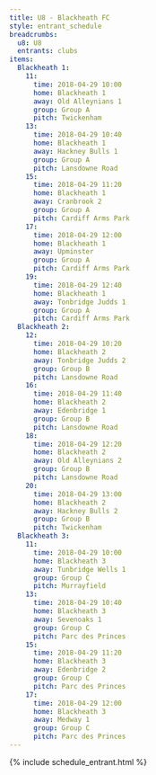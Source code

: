 ```yaml
---
title: U8 - Blackheath FC
style: entrant_schedule
breadcrumbs:
  u8: U8
  entrants: clubs
items:
  Blackheath 1:
    11:
      time: 2018-04-29 10:00
      home: Blackheath 1
      away: Old Alleynians 1
      group: Group A
      pitch: Twickenham
    13:
      time: 2018-04-29 10:40
      home: Blackheath 1
      away: Hackney Bulls 1
      group: Group A
      pitch: Lansdowne Road
    15:
      time: 2018-04-29 11:20
      home: Blackheath 1
      away: Cranbrook 2
      group: Group A
      pitch: Cardiff Arms Park
    17:
      time: 2018-04-29 12:00
      home: Blackheath 1
      away: Upminster
      group: Group A
      pitch: Cardiff Arms Park
    19:
      time: 2018-04-29 12:40
      home: Blackheath 1
      away: Tonbridge Judds 1
      group: Group A
      pitch: Cardiff Arms Park
  Blackheath 2:
    12:
      time: 2018-04-29 10:20
      home: Blackheath 2
      away: Tonbridge Judds 2
      group: Group B
      pitch: Lansdowne Road
    16:
      time: 2018-04-29 11:40
      home: Blackheath 2
      away: Edenbridge 1
      group: Group B
      pitch: Lansdowne Road
    18:
      time: 2018-04-29 12:20
      home: Blackheath 2
      away: Old Alleynians 2
      group: Group B
      pitch: Lansdowne Road
    20:
      time: 2018-04-29 13:00
      home: Blackheath 2
      away: Hackney Bulls 2
      group: Group B
      pitch: Twickenham
  Blackheath 3:
    11:
      time: 2018-04-29 10:00
      home: Blackheath 3
      away: Tunbridge Wells 1
      group: Group C
      pitch: Murrayfield
    13:
      time: 2018-04-29 10:40
      home: Blackheath 3
      away: Sevenoaks 1
      group: Group C
      pitch: Parc des Princes
    15:
      time: 2018-04-29 11:20
      home: Blackheath 3
      away: Edenbridge 2
      group: Group C
      pitch: Parc des Princes
    17:
      time: 2018-04-29 12:00
      home: Blackheath 3
      away: Medway 1
      group: Group C
      pitch: Parc des Princes
---
```


{% include schedule_entrant.html %}
